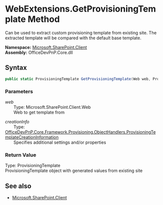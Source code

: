 # WebExtensions.GetProvisioningTemplate Method  
Can be used to extract custom provisioning template from existing site. The extracted template will be compared with the default base template.  

**Namespace:** [Microsoft.SharePoint.Client](Microsoft.SharePoint.Client.md)  
**Assembly:** OfficeDevPnP.Core.dll  
## Syntax
```C#
public static ProvisioningTemplate GetProvisioningTemplate(Web web, ProvisioningTemplateCreationInformation creationInfo)
```
### Parameters
*web*  
&emsp;&emsp;Type: Microsoft.SharePoint.Client.Web  
&emsp;&emsp;Web to get template from  

*creationInfo*  
&emsp;&emsp;Type: [OfficeDevPnP.Core.Framework.Provisioning.ObjectHandlers.ProvisioningTemplateCreationInformation](OfficeDevPnP.Core.Framework.Provisioning.ObjectHandlers.ProvisioningTemplateCreationInformation.md)  
&emsp;&emsp;Specifies additional settings and/or properties  

### Return Value
Type: ProvisioningTemplate  
ProvisioningTemplate object with generated values from existing site

## See also
- [Microsoft.SharePoint.Client](Microsoft.SharePoint.Client.md)
